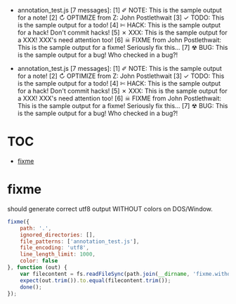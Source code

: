 
* annotation_test.js [7 messages]:
[1]  ✐ NOTE: This is the sample output for a note!
[2]  ↻ OPTIMIZE from Z: John Postlethwait
[3]  ✓ TODO: This is the sample output for a todo!
[4]  ✄ HACK: This is the sample output for a hack! Don't commit hacks!
[5]  ✗ XXX: This is the sample output for a XXX! XXX's need attention too!
[6]  ☠ FIXME from John Postlethwait: This is the sample output for a fixme! Seriously fix this...
[7]  ☢ BUG: This is the sample output for a bug! Who checked in a bug?!

* annotation_test.js [7 messages]:
[1]  ✐ NOTE: This is the sample output for a note!
[2]  ↻ OPTIMIZE from Z: John Postlethwait
[3]  ✓ TODO: This is the sample output for a todo!
[4]  ✄ HACK: This is the sample output for a hack! Don't commit hacks!
[5]  ✗ XXX: This is the sample output for a XXX! XXX's need attention too!
[6]  ☠ FIXME from John Postlethwait: This is the sample output for a fixme! Seriously fix this...
[7]  ☢ BUG: This is the sample output for a bug! Who checked in a bug?!
# TOC
   - [fixme](#fixme)
<a name=""></a>
 
<a name="fixme"></a>
# fixme
should generate correct utf8 output WITHOUT colors on DOS/Window.

```js
fixme({
    path: '.',
    ignored_directories: [],
    file_patterns: ['annotation_test.js'],
    file_encoding: 'utf8',
    line_length_limit: 1000,
    color: false
}, function (out) {
    var filecontent = fs.readFileSync(path.join(__dirname, 'fixme.withoutcolor.' + (os.EOL === "\r\n" ? 'crlf' : 'lf') + '.txt'), 'utf8');
    expect(out.trim()).to.equal(filecontent.trim());
    done();
});
```

